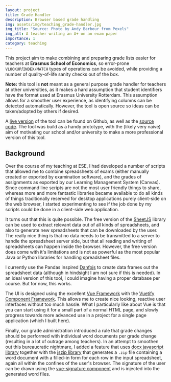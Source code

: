 ```yaml
---
layout: project
title: Grade Handler
description: Browser based grade handling
img: assets/img/teaching_grade-handler.jpg
img_title: "Source: Photo by Andy Barbour from Pexels"
img_alt: A teacher writing an A+ on an exam paper
importance: 1
category: teaching
---
```


This project aim to make combining and preparing grade lists easier for teachers at **Erasmus School of Economics**,
so error-prone `VLOOKUP`/`INDEX/MATCH` types of operations can be avoided, while providing a number of quality-of-life
sanity checks out of the box.

**Note:** this tool is **not** meant as a general purpose grade handler for teachers at other universities,
as it makes a hard assumption that student identifiers have the format used at Erasmus University Rotterdam.
This assumption allows for a smoother user experience, as identifying columns can be detected automatically.
However, the tool is open source so ideas can be taken/adopted by others if desired.

A [live version](https://pcbouman-eur.github.io/ese-grade-handler/) of the tool can be found on Github, as well as the [source code](https://github.com/pcbouman-eur/ese-grade-handler).
The tool was build as a handy prototype, with the (likely very naive) aim of motivating our school and/or university to make a more professional version of this tool.

## Background

Over the course of my teaching at ESE, I had developed a number of scripts that allowed me to combine spreadsheets of exams (either manually created or exported by examination software),
and the grades of assignments as exported by our Learning Management System (Canvas). Since command line scripts are not the most user friendly things to share, whereas more and more
fantastic libraries became available to do all kinds of things traditionally reserved for desktop applications purely client-side on the web browser, I started experimenting to see
if the job done by my scripts could be done in a client-side web application.

It turns out that this is quite possible. The free version of the [SheetJS](https://sheetjs.com/) library can be used to extract relevant data out of all kinds of spreadsheets,
and also to generate new spreadsheets that can be downloaded by the user. The really nice thing is that no data needs to be transmitted to a server to handle the spreadsheet server side,
but that all reading and writing of spreadsheets can happen inside the browser. However, the free version does come with it's limitations and is not as powerful as the most popular
Java or Python libraries for handling spreadsheet files.

I currently use the Pandas inspired [Danfojs](https://github.com/javascriptdata/danfojs) to create data frames out the spreadsheet data (although in hindsight I am not sure if this is needed).
In an ideal version of this tool, I could imagine having a proper database per course. But for now, this works.

The UI is designed using the excellent [Vue Framework](https://vuejs.org/) with the [Vuetify Component Framework](https://vuetifyjs.com/).
This allows me to create nice looking, reactive user interfaces without too much hassle. What I particularly like about Vue is that you
can start using it for a small part of a normal HTML page, and slowly progress towards more advanced use in a project for a single page 
application (which I built here).

Finally, our grade administration introduced a rule that grade changes should be performed with individual word documents per grade change (resulting in a lot of outrage among teachers).
In an attempt to smoothen out this bureaucratic nightmare, I added a feature that uses [docx javascript library](https://docx.js.org/)
together with the [jszip library](https://github.com/Stuk/jszip) that generates a `.zip` file containing a word document with a filled-in form for each row in the input spreadsheet,
again all within the confines of the user's browser. The signature of the user can be drawn using the [vue-signature component](https://github.com/WangShayne/vue-signature) and is
injected into the generated word files.

